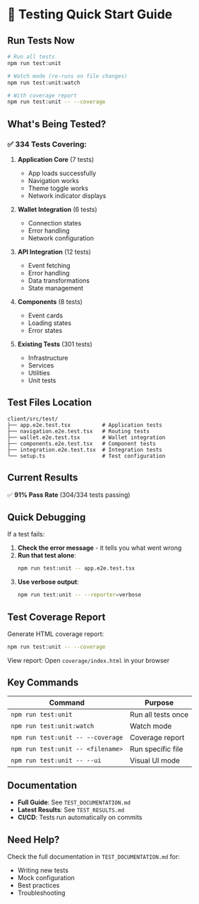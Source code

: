 # 🧪 Testing Quick Start Guide

## Run Tests Now

```bash
# Run all tests
npm run test:unit

# Watch mode (re-runs on file changes)
npm run test:unit:watch

# With coverage report
npm run test:unit -- --coverage
```

## What's Being Tested?

### ✅ 334 Tests Covering:

1. **Application Core** (7 tests)
   - App loads successfully
   - Navigation works
   - Theme toggle works
   - Network indicator displays

2. **Wallet Integration** (6 tests)
   - Connection states
   - Error handling
   - Network configuration

3. **API Integration** (12 tests)
   - Event fetching
   - Error handling
   - Data transformations
   - State management

4. **Components** (8 tests)
   - Event cards
   - Loading states
   - Error states

5. **Existing Tests** (301 tests)
   - Infrastructure
   - Services
   - Utilities
   - Unit tests

## Test Files Location

```
client/src/test/
├── app.e2e.test.tsx          # Application tests
├── navigation.e2e.test.tsx   # Routing tests
├── wallet.e2e.test.tsx       # Wallet integration
├── components.e2e.test.tsx   # Component tests
├── integration.e2e.test.tsx  # Integration tests
└── setup.ts                  # Test configuration
```

## Current Results

✅ **91% Pass Rate** (304/334 tests passing)

## Quick Debugging

If a test fails:

1. **Check the error message** - it tells you what went wrong
2. **Run that test alone**:
   ```bash
   npm run test:unit -- app.e2e.test.tsx
   ```
3. **Use verbose output**:
   ```bash
   npm run test:unit -- --reporter=verbose
   ```

## Test Coverage Report

Generate HTML coverage report:
```bash
npm run test:unit -- --coverage
```

View report: Open `coverage/index.html` in your browser

## Key Commands

| Command | Purpose |
|---------|---------|
| `npm run test:unit` | Run all tests once |
| `npm run test:unit:watch` | Watch mode |
| `npm run test:unit -- --coverage` | Coverage report |
| `npm run test:unit -- <filename>` | Run specific file |
| `npm run test:unit -- --ui` | Visual UI mode |

## Documentation

- **Full Guide**: See `TEST_DOCUMENTATION.md`
- **Latest Results**: See `TEST_RESULTS.md`
- **CI/CD**: Tests run automatically on commits

## Need Help?

Check the full documentation in `TEST_DOCUMENTATION.md` for:
- Writing new tests
- Mock configuration
- Best practices
- Troubleshooting

